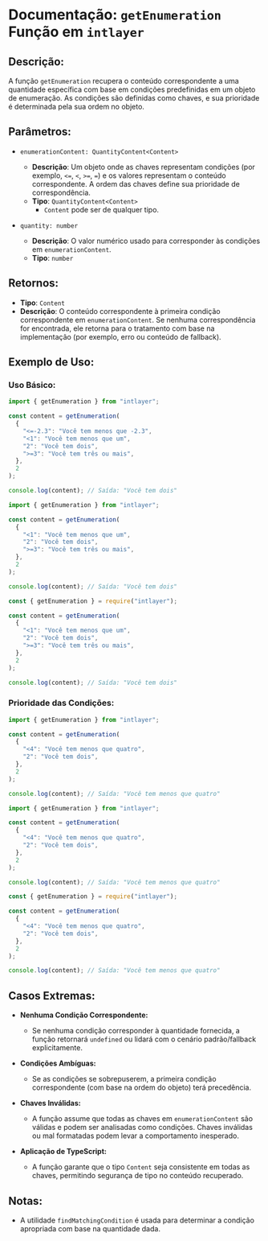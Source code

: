 # Documentação: `getEnumeration` Função em `intlayer`

## Descrição:

A função `getEnumeration` recupera o conteúdo correspondente a uma quantidade específica com base em condições predefinidas em um objeto de enumeração. As condições são definidas como chaves, e sua prioridade é determinada pela sua ordem no objeto.

## Parâmetros:

- `enumerationContent: QuantityContent<Content>`

  - **Descrição**: Um objeto onde as chaves representam condições (por exemplo, `<=`, `<`, `>=`, `=`) e os valores representam o conteúdo correspondente. A ordem das chaves define sua prioridade de correspondência.
  - **Tipo**: `QuantityContent<Content>`
    - `Content` pode ser de qualquer tipo.

- `quantity: number`

  - **Descrição**: O valor numérico usado para corresponder às condições em `enumerationContent`.
  - **Tipo**: `number`

## Retornos:

- **Tipo**: `Content`
- **Descrição**: O conteúdo correspondente à primeira condição correspondente em `enumerationContent`. Se nenhuma correspondência for encontrada, ele retorna para o tratamento com base na implementação (por exemplo, erro ou conteúdo de fallback).

## Exemplo de Uso:

### Uso Básico:

```typescript codeFormat="typescript"
import { getEnumeration } from "intlayer";

const content = getEnumeration(
  {
    "<=-2.3": "Você tem menos que -2.3",
    "<1": "Você tem menos que um",
    "2": "Você tem dois",
    ">=3": "Você tem três ou mais",
  },
  2
);

console.log(content); // Saída: "Você tem dois"
```

```javascript codeFormat="esm"
import { getEnumeration } from "intlayer";

const content = getEnumeration(
  {
    "<1": "Você tem menos que um",
    "2": "Você tem dois",
    ">=3": "Você tem três ou mais",
  },
  2
);

console.log(content); // Saída: "Você tem dois"
```

```javascript codeFormat="commonjs"
const { getEnumeration } = require("intlayer");

const content = getEnumeration(
  {
    "<1": "Você tem menos que um",
    "2": "Você tem dois",
    ">=3": "Você tem três ou mais",
  },
  2
);

console.log(content); // Saída: "Você tem dois"
```

### Prioridade das Condições:

```typescript codeFormat="typescript"
import { getEnumeration } from "intlayer";

const content = getEnumeration(
  {
    "<4": "Você tem menos que quatro",
    "2": "Você tem dois",
  },
  2
);

console.log(content); // Saída: "Você tem menos que quatro"
```

```javascript codeFormat="esm"
import { getEnumeration } from "intlayer";

const content = getEnumeration(
  {
    "<4": "Você tem menos que quatro",
    "2": "Você tem dois",
  },
  2
);

console.log(content); // Saída: "Você tem menos que quatro"
```

```javascript codeFormat="commonjs"
const { getEnumeration } = require("intlayer");

const content = getEnumeration(
  {
    "<4": "Você tem menos que quatro",
    "2": "Você tem dois",
  },
  2
);

console.log(content); // Saída: "Você tem menos que quatro"
```

## Casos Extremas:

- **Nenhuma Condição Correspondente:**

  - Se nenhuma condição corresponder à quantidade fornecida, a função retornará `undefined` ou lidará com o cenário padrão/fallback explicitamente.

- **Condições Ambíguas:**

  - Se as condições se sobrepuserem, a primeira condição correspondente (com base na ordem do objeto) terá precedência.

- **Chaves Inválidas:**

  - A função assume que todas as chaves em `enumerationContent` são válidas e podem ser analisadas como condições. Chaves inválidas ou mal formatadas podem levar a comportamento inesperado.

- **Aplicação de TypeScript:**
  - A função garante que o tipo `Content` seja consistente em todas as chaves, permitindo segurança de tipo no conteúdo recuperado.

## Notas:

- A utilidade `findMatchingCondition` é usada para determinar a condição apropriada com base na quantidade dada.
